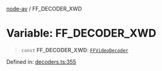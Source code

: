 [node-av](../globals.md) / FF\_DECODER\_XWD

# Variable: FF\_DECODER\_XWD

> `const` **FF\_DECODER\_XWD**: [`FFVideoDecoder`](../type-aliases/FFVideoDecoder.md)

Defined in: [decoders.ts:355](https://github.com/seydx/av/blob/f8631fc881b394300b1479f511d55cf1c370a87f/src/constants/decoders.ts#L355)
